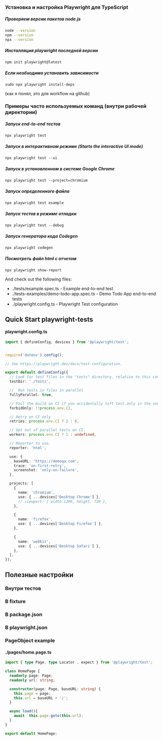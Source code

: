 ### Установка и настройка Playwright для TypeScript

##### Проверяем версии пакетов node.js
```bash
node --version
npm --version
npx --version
```
##### Инсталляция playwright последней версии
```
npm init playwright@latest
```
##### Если необходимо установить зависимости
```
sudo npx playwright install-deps
```
(как я понял, это для workflow на github)

### Примеры часто используемых команд (внутри рабочей директории)

##### Запуск end-to-end тестов
```
npx playwright test
```
##### Запуск в интерактивном режиме (Starts the interactive UI mode)
```
npx playwright test --ui
```
##### Запуск в установленном в системе Google Chrome
```
npx playwright test --project=chromium
```
##### Запуск определенного файла
 ```
npx playwright test example
 ```
##### Запуск тестов в режиме отладки
```
npx playwright test --debug
```
##### Запуск генератора кода Codegen
```
npx playwright codegen
```
##### Посмотреть файл html c отчетом
```
npx playwright show-report
```

And check out the following files:
  - ./tests/example.spec.ts - Example end-to-end test
  - ./tests-examples/demo-todo-app.spec.ts - Demo Todo App end-to-end tests
  - ./playwright.config.ts - Playwright Test configuration


## Quick Start playwright-tests

#### playwright.config.ts

```typescript
import { defineConfig, devices } from '@playwright/test';


require('dotenv').config();

// See https://playwright.dev/docs/test-configuration.

export default defineConfig({
  // Look for test files in the "tests" directory, relative to this configuration file.
  testDir: './tests',

  //  Run tests in files in parallel
  fullyParallel: true,

  // Fail the build on CI if you accidentally left test.only in the source code.
  forbidOnly: !!process.env.CI,

  // Retry on CI only
  retries: process.env.CI ? 2 : 0,

  // Opt out of parallel tests on CI.
  workers: process.env.CI ? 1 : undefined,

  // Reporter to use.
  reporter: 'html',

  use: {
    baseURL: 'https://demoqa.com',
    trace: 'on-first-retry',
    screenshot: 'only-on-failure',
  },

  projects: [
    {
      name: 'chromium',
      use: { ...devices['Desktop Chrome'] },
      // viewport: { width:1280, height: 720 },
    },

    {
      name: 'firefox',
      use: { ...devices['Desktop Firefox'] },
    },

    {
      name: 'webkit',
      use: { ...devices['Desktop Safari'] },
    },
  ],
});

```
## Полезные настройки

### Внутри тестов
### В fixture
### В package.json
### В playwright.json

### PageObject example

#### ./pages/home.page.ts
```typescript
import { type Page, type Locator , expect } from '@playwright/test';

class HomePage {
  readonly page: Page;
  readonly url: string;

  constructor(page: Page, baseURL: string) {
    this.page = page;
    this.url = baseURL + '/';
  }

  async load(){
    await  this.page.goto(this.url);
  }
}

export default HomePage;
```
